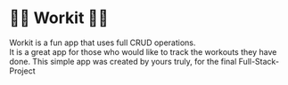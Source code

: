 # 🏋🏼 Workit 💪🏽
Workit is a fun app that uses full CRUD operations. <br/>
It is a great app for those who would like to track the workouts they have done.
This simple app was created by yours truly, for the final Full-Stack-Project<br/>

